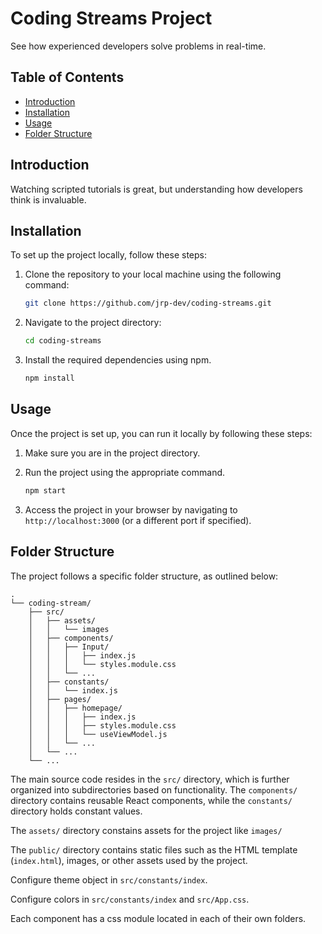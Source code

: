 # Coding Streams Project

See how experienced developers solve problems in real-time.

## Table of Contents
- [Introduction](#introduction)
- [Installation](#installation)
- [Usage](#usage)
- [Folder Structure](#folder-structure)

## Introduction

Watching scripted tutorials is great, but understanding how developers think is invaluable.

## Installation

To set up the project locally, follow these steps:

1. Clone the repository to your local machine using the following command:

   ```bash
   git clone https://github.com/jrp-dev/coding-streams.git
   ```

2. Navigate to the project directory:

   ```bash
   cd coding-streams
   ```

3. Install the required dependencies using npm.

   ```bash
   npm install
   ```

## Usage

Once the project is set up, you can run it locally by following these steps:

1. Make sure you are in the project directory.

2. Run the project using the appropriate command.

   ```bash
   npm start
   ```

3. Access the project in your browser by navigating to `http://localhost:3000` (or a different port if specified).

## Folder Structure

The project follows a specific folder structure, as outlined below:

```
.
└── coding-stream/
    ├── src/
    │   ├── assets/
    │   │   └── images
    │   ├── components/
    │   │   ├── Input/
    │   │   │   ├── index.js
    │   │   │   └── styles.module.css
    │   │   └── ...
    │   ├── constants/
    │   │   └── index.js
    │   ├── pages/
    │   │   ├── homepage/
    │   │   │   ├── index.js
    │   │   │   ├── styles.module.css
    │   │   │   └── useViewModel.js
    │   │   └── ...
    │   └── ...
    └── ...
```

The main source code resides in the `src/` directory, which is further organized into subdirectories based on functionality. The `components/` directory contains reusable React components, while the `constants/` directory holds constant values.

The `assets/` directory constains assets for the project like `images/`

The `public/` directory contains static files such as the HTML template (`index.html`), images, or other assets used by the project.

Configure theme object in `src/constants/index`.

Configure colors in `src/constants/index` and `src/App.css`.

Each component has a css module located in each of their own folders.